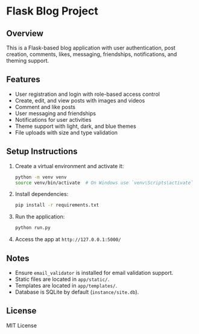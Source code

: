 # Flask Blog Project

## Overview
This is a Flask-based blog application with user authentication, post creation, comments, likes, messaging, friendships, notifications, and theming support.

## Features
- User registration and login with role-based access control
- Create, edit, and view posts with images and videos
- Comment and like posts
- User messaging and friendships
- Notifications for user activities
- Theme support with light, dark, and blue themes
- File uploads with size and type validation

## Setup Instructions

1. Create a virtual environment and activate it:
   ```bash
   python -m venv venv
   source venv/bin/activate  # On Windows use `venv\Scripts\activate`
   ```

2. Install dependencies:
   ```bash
   pip install -r requirements.txt
   ```

3. Run the application:
   ```bash
   python run.py
   ```

4. Access the app at `http://127.0.0.1:5000/`

## Notes
- Ensure `email_validator` is installed for email validation support.
- Static files are located in `app/static/`.
- Templates are located in `app/templates/`.
- Database is SQLite by default (`instance/site.db`).

## License
MIT License
